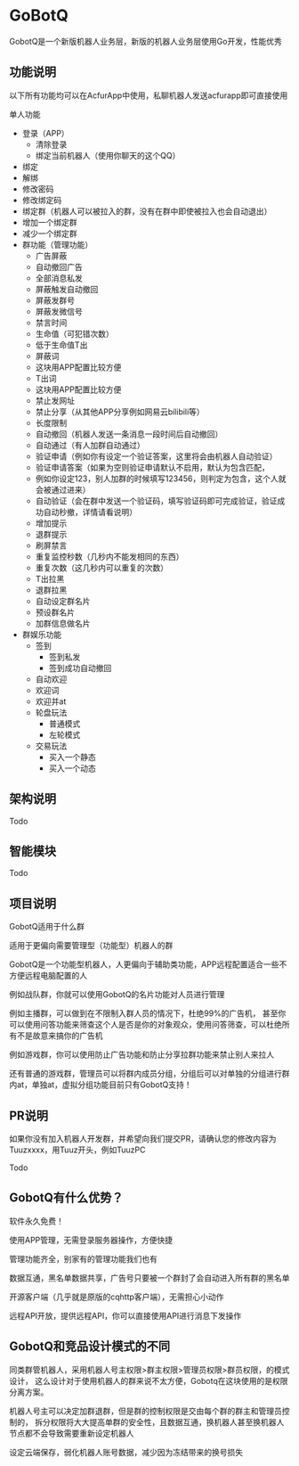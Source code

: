 # GoBotQ


GobotQ是一个新版机器人业务层，新版的机器人业务层使用Go开发，性能优秀

## 功能说明

以下所有功能均可以在AcfurApp中使用，私聊机器人发送acfurapp即可直接使用

单人功能

- 登录（APP）
  - 清除登录
  - 绑定当前机器人（使用你聊天的这个QQ）
- 绑定
- 解绑
- 修改密码
- 修改绑定码
- 绑定群（机器人可以被拉入的群，没有在群中即使被拉入也会自动退出）
- 增加一个绑定群
- 减少一个绑定群
- 群功能（管理功能）
  - 广告屏蔽
  - 自动撤回广告
  - 全部消息私发
  - 屏蔽触发自动撤回
  - 屏蔽发群号
  - 屏蔽发微信号
  - 禁言时间
  - 生命值（可犯错次数）
  - 低于生命值T出
  - 屏蔽词
  - 这块用APP配置比较方便
  - T出词
  - 这块用APP配置比较方便
  - 禁止发网址
  - 禁止分享（从其他APP分享例如网易云bilibili等）
  - 长度限制
  - 自动撤回（机器人发送一条消息一段时间后自动撤回）
  - 自动通过（有人加群自动通过）
  - 验证申请（例如你有设定一个验证答案，这里将会由机器人自动验证）
  - 验证申请答案（如果为空则验证申请默认不启用，默认为包含匹配，
  - 例如你设定123，别人加群的时候填写123456，则判定为包含，这个人就会被通过进来）
  - 自动验证（会在群中发送一个验证码，填写验证码即可完成验证，验证成功自动秒撤，详情请看说明）
  - 增加提示
  - 退群提示
  - 刷屏禁言
  - 重复监控秒数（几秒内不能发相同的东西）
  - 重复次数（这几秒内可以重复的次数）
  - T出拉黑
  - 退群拉黑
  - 自动设定群名片
  - 预设群名片
  - 加群信息做名片
- 群娱乐功能
  - 签到
    - 签到私发
    - 签到成功自动撤回
  - 自动欢迎
  - 欢迎词
  - 欢迎并at
  - 轮盘玩法
    - 普通模式
    - 左轮模式
  - 交易玩法
    - 买入一个静态
    - 买入一个动态

## 架构说明

Todo

## 智能模块

Todo

## 项目说明

GobotQ适用于什么群


适用于更偏向需要管理型（功能型）机器人的群


GobotQ是一个功能型机器人，人更偏向于辅助类功能，APP远程配置适合一些不方便远程电脑配置的人


例如战队群，你就可以使用GobotQ的名片功能对人员进行管理


例如主播群，可以做到在不限制入群人员的情况下，杜绝99%的广告机，
甚至你可以使用问答功能来筛查这个人是否是你的对象观众，使用问答筛查，可以杜绝所有不是故意来搞你的广告机


例如游戏群，你可以使用防止广告功能和防止分享拉群功能来禁止别人来拉人

还有普通的游戏群，管理员可以将群内成员分组，分组后可以对单独的分组进行群内at，单独at，虚拟分组功能目前只有GobotQ支持！

## PR说明

如果你没有加入机器人开发群，并希望向我们提交PR，请确认您的修改内容为Tuuzxxxx，用Tuuz开头，例如TuuzPC

Todo

## GobotQ有什么优势？
软件永久免费！

使用APP管理，无需登录服务器操作，方便快捷

管理功能齐全，别家有的管理功能我们也有

数据互通，黑名单数据共享，广告号只要被一个群封了会自动进入所有群的黑名单

开源客户端（几乎就是原版的cqhttp客户端），无需担心小动作

远程API开放，提供远程API，你可以直接使用API进行消息下发操作

## GobotQ和竞品设计模式的不同

同类群管机器人，采用机器人号主权限>群主权限>管理员权限>群员权限，的模式设计，
这么设计对于使用机器人的群来说不太方便，Gobotq在这块使用的是权限分离方案。


机器人号主可以决定加群退群，但是群的控制权限是交由每个群的群主和管理员控制的，
拆分权限将大大提高单群的安全性，且数据互通，换机器人甚至换机器人节点都不会导致需要重新设定机器人


设定云端保存，弱化机器人账号数据，减少因为冻结带来的换号损失

